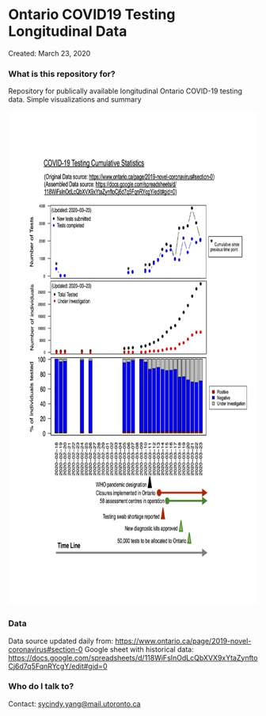 # Ontario COVID19 Testing Longitudinal Data #
Created: March 23, 2020

### What is this repository for? ###
Repository for publically available longitudinal Ontario COVID-19 testing data.
Simple visualizations and summary

<img src="https://github.com/cyang3/OntarioCOVID19Testing/blob/master/Covid19/scratch/Ontario_Testing_Summary_2020-03-23.jpg?raw=true" width="800" height="1000" />

### Data ###
Data source updated daily from: https://www.ontario.ca/page/2019-novel-coronavirus#section-0
Google sheet with historical data: https://docs.google.com/spreadsheets/d/118WiFsInOdLcQbXVX9xYtaZynftoCj6d7q5FqnRYcgY/edit#gid=0

### Who do I talk to? ###
Contact: sycindy.yang@mail.utoronto.ca
